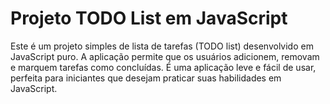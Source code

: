 # Projeto TODO List em JavaScript

Este é um projeto simples de lista de tarefas (TODO list) desenvolvido em JavaScript puro. A aplicação permite que os usuários adicionem, removam e marquem tarefas como concluídas. É uma aplicação leve e fácil de usar, perfeita para iniciantes que desejam praticar suas habilidades em JavaScript.
